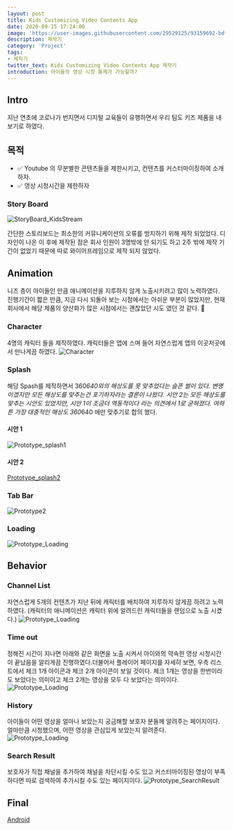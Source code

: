 ```yaml
---
layout: post
title: Kids Customizing Video Contents App
date: 2020-09-15 17:24:00
image: 'https://user-images.githubusercontent.com/29529125/93159692-bdf75e00-f749-11ea-858e-2f52b556c8e8.png'
description: 제작기
category: 'Project'
tags:
- 제작기
twitter_text: Kids Customizing Video Contents App 제작기
introduction: 아이들의 영상 시청 통제가 가능할까?
---
```


## Intro
지난 연초에 코로나가 번지면서 디지털 교육들이 유행하면서 우리 팀도 키즈 제품을 내보기로 하였다.

## 목적
- ✅ Youtube 의 무분별한 콘텐츠들을 제한시키고, 컨텐츠를 커스터마이징하여 소개하자.
- ✅ 영상 시청시간을 제한하자

### Story Board
![StoryBoard_KidsStream](https://user-images.githubusercontent.com/29529125/93044256-39e0a000-f68f-11ea-97e1-d42b27ecb785.png)

간단한 스토리보드는 최소한의 커뮤니케이션의 오류를 방지하기 위해 제작 되었었다. 디자인이 나온 이 후에 제작된 점은 회사 인원이 3명밖에 안 되기도 하고 2주 밖에 제작 기간이 없었기 때문에 따로 와이어프레임으로 제작 되지 않었다. 

## Animation
니즈 층이 아이들인 만큼 애니메이션을 지루하지 않게 노출시키려고 많이 노력하였다.  진행기간이 짧은 만큼, 지금 다시 되돌아 보는 시점에서는 아쉬운 부분이 많았지만, 현재 회사에서 해당 제품의 양산화가 많은 시점에서는 괜찮았던 시도 였던 것 같다. 🐤

### Character
4명의 캐릭터 들을 제작하였다. 캐릭터들은 앱에 스며 들어 자연스럽게 앱의 이곳저곳에서 만나게끔 하였다.
![Character](https://user-images.githubusercontent.com/29529125/93155538-4b828000-f741-11ea-822f-585f9d3a8c4f.gif)

### Splash
해당 Spash를 제작하면서 360*640외의 해상도를 못 맞추었다는 슬픈 썰이 있다. 변명이겠지만 모든 해상도를 맞추는건 포기하자라는 결론이 나왔다. 시안 2는 모든 해상도를 맞추는 시안도 있었지만, 시안 1이 조금더 역동적이다 라는 의견에서 1로 굳혀졌다. 여하튼 가장 대중적인 해상도 360*640 에만 맞추기로 합의 했다. 
#### 시안 1
![Prototype_splash1](https://user-images.githubusercontent.com/29529125/93064014-006d5c00-f6b2-11ea-822e-9e274a6436b4.gif)
#### 시안 2
[Prototype_splash2](https://user-images.githubusercontent.com/29529125/93161134-de74e780-f74c-11ea-8e47-26ff5dc9b4d7.gif)

### Tab Bar
![Prototype2](https://user-images.githubusercontent.com/29529125/93155372-e75fbc00-f740-11ea-82e8-4bed41f69a2f.gif)

### Loading
![Prototype_Loading](https://user-images.githubusercontent.com/29529125/93155756-bfbd2380-f741-11ea-92d2-52ae89657cea.gif)

## Behavior

### Channel List
자연스럽게 5개의 컨텐츠가 지난 뒤에 캐릭터를 배치하여 지루하지 않게끔 하려고 노력하였다. (캐릭터의 애니메이션은 캐릭터 위에 알려드린 캐릭터들을 랜덤으로 노출 시켰다.)
![Prototype_Loading](https://user-images.githubusercontent.com/29529125/93156560-4cb4ac80-f743-11ea-8119-fb23e3c85fa2.gif)

### Time out
정해진 시간이 지나면 아래와 같은 화면을 노출 시켜서 아이와의 약속한 영상 시청시간이 끝났음을 알리게끔 진행하였다.더불어서 플레이어 페이지를 자세히 보면, 우측 리스트에서 체크 1개 아이콘과 체크 2개 아이콘이 보일 것이다. 체크 1개는 영상을 한번이라도 보았다는 의미이고 체크 2개는 영상을 모두 다 보았다는 의미이다. 
![Prototype_Loading](https://user-images.githubusercontent.com/29529125/93158539-432d4380-f747-11ea-9818-61b8d06f77da.gif)

### History
아이들이 어떤 영상을 얼마나 보았는지 궁금해할 보호자 분들께 알려주는 페이지이다. 얼마만큼 시청했으며, 어떤 영상을 관심있게 보았는지 알려준다.
![Prototype_Loading](https://user-images.githubusercontent.com/29529125/93160698-d9636880-f74b-11ea-8699-6ef7fc2067f3.gif)

### Search Result
보호자가 직접 채널을 추가하여 채널을 차단시킬 수도 있고 커스터마이징된 영상이 부족하다면 따로 검색하여 추가시킬 수도 있는 페이지이다.
![Prototype_SearchResult](https://user-images.githubusercontent.com/29529125/93162372-9efbca80-f74f-11ea-8a42-db33e5af4ce0.gif)

## Final
[Android](https://play.google.com/store/apps/details?id=io.tm.kpop.stream)

